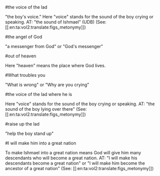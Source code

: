 #the voice of the lad

"the boy's voice." Here "voice" stands for the sound of the boy crying or speaking. AT: "the sound of Ishmael" (UDB) (See: [[:en:ta:vol2:translate:figs_metonymy]])

#the angel of God

"a messenger from God" or "God's messenger"

#out of heaven

Here "heaven" means the place where God lives.

#What troubles you

"What is wrong" or "Why are you crying"

#the voice of the lad where he is

Here "voice" stands for the sound of the boy crying or speaking. AT: "the sound of the boy lying over there" (See: [[:en:ta:vol2:translate:figs_metonymy]])

#raise up the lad

"help the boy stand up"

#I will make him into a great nation

To make Ishmael into a great nation means God will give him many descendants who will become a great nation. AT: "I will make his descendants become a great nation" or "I will make him become the ancestor of a great nation" (See: [[:en:ta:vol2:translate:figs_metonymy]])